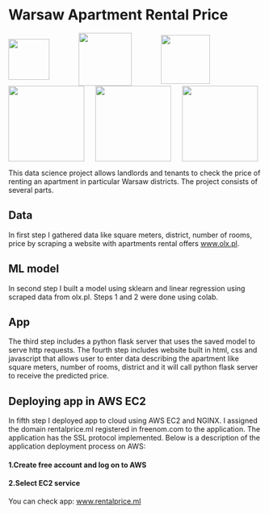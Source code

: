 # Warsaw Apartment Rental Price

<img align="center" src="https://user-images.githubusercontent.com/35708288/158497746-9a402e1f-a522-4d48-b558-aa2ef37eed61.png" width="81"/> &emsp; &emsp; &emsp; 
<img align="center" src="https://user-images.githubusercontent.com/35708288/158498254-d32accc7-259e-422f-8588-5b4ed4d83cd8.png" width="105"/> &emsp; &emsp; &emsp;
<img align="center" src="https://user-images.githubusercontent.com/35708288/158498353-1f996fdd-9a68-43f4-9926-3b3db5548265.png" width="97"/> &emsp; &emsp;
<img align="center" src="https://user-images.githubusercontent.com/35708288/205467200-29352db5-d9bd-4620-bdb5-f13459863cbb.png" width="150"/> &emsp;
<img align="center" src="https://user-images.githubusercontent.com/35708288/205467301-52e52a12-7418-4f76-a94e-8f441ceb7235.png" width="150"/> &emsp;
<img align="center" src="https://user-images.githubusercontent.com/35708288/205486116-8f026d62-71cf-425b-acc3-8f8ec55f0b51.png" width="150"/>


This data science project allows landlords and tenants to check the price of renting an apartment in particular Warsaw districts. The project consists of several parts. 
## Data
In first step I gathered data like square meters, district, number of rooms, price by scraping a website with apartments rental offers www.olx.pl. 
## ML model
In second step I built a model using sklearn and linear regression using scraped data from olx.pl. Steps 1 and 2 were done using colab.
## App
The third step includes a python flask server that uses the saved model to serve http requests. The fourth step includes website built in html, css and javascript that allows user to enter data describing the apartment like square meters, number of rooms, district and it will call python flask server to receive the predicted price.
## Deploying app in AWS EC2
In fifth step I deployed app to cloud using AWS EC2 and NGINX. I assigned the domain rentalprice.ml registered in freenom.com to the application. The application has the SSL protocol implemented. Below is a description of the application deployment process on AWS:

#### 1.Create free account and log on to AWS

#### 2.Select EC2 service



You can check app: www.rentalprice.ml
